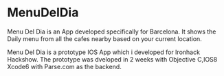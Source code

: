 # MenuDelDia

Menu Del Dia is an App developed specifically for Barcelona. It shows the Daily menu from all the cafes nearby based on your current location.

Menu Del Dia is a prototype IOS App which i developed for Ironhack Hackshow.
The prototype was dveloped in 2 weeks with Objective C,IOS8 Xcode6 with Parse.com as the backend.


